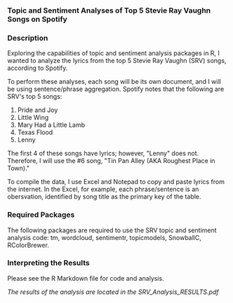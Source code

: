 ### Topic and Sentiment Analyses of Top 5 Stevie Ray Vaughn Songs on Spotify

### Description

Exploring the capabilities of topic and sentiment analysis packages in R, I wanted to analyze the lyrics from the top 5 Stevie Ray Vaughn (SRV) songs, according to Spotify.

To perform these analyses, each song will be its own document, and I will be using sentence/phrase aggregation. Spotify notes that the following are SRV's top 5 songs:

1. Pride and Joy
2. Little Wing
3. Mary Had a Little Lamb
4. Texas Flood
5. Lenny

The first 4 of these songs have lyrics; however, "Lenny" does not. Therefore, I will use the #6 song, "Tin Pan Alley (AKA Roughest Place in Town)."

To compile the data, I use Excel and Notepad to copy and paste lyrics from the internet. In the Excel, for example, each phrase/sentence is an obersvation, identified by song title as the primary key of the table.

### Required Packages

The following packages are required to use the SRV topic and sentiment analysis code: tm, wordcloud, sentimentr, topicmodels, SnowballC, RColorBrewer.
 
### Interpreting the Results

Please see the R Markdown file for code and analysis.

*The results of the analysis are located in the SRV_Analysis_RESULTS.pdf*